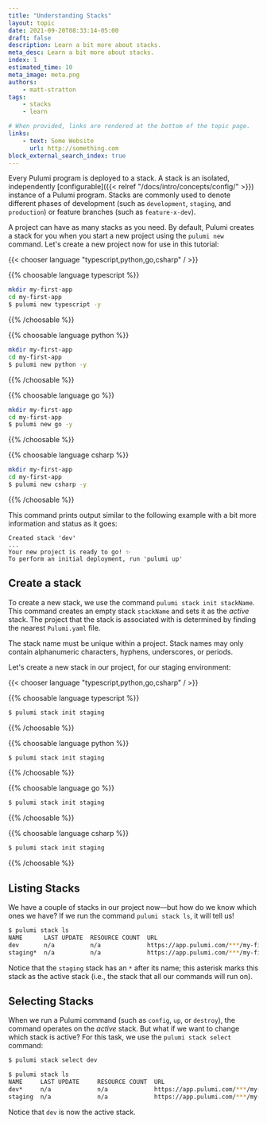 ```yaml
---
title: "Understanding Stacks"
layout: topic
date: 2021-09-20T08:33:14-05:00
draft: false
description: Learn a bit more about stacks.
meta_desc: Learn a bit more about stacks.
index: 1
estimated_time: 10
meta_image: meta.png
authors:
    - matt-stratton
tags:
    - stacks
    - learn

# When provided, links are rendered at the bottom of the topic page.
links:
    - text: Some Website
      url: http://something.com
block_external_search_index: true
---
```


Every Pulumi program is deployed to a stack. A stack is an isolated,
independently [configurable]({{< relref "/docs/intro/concepts/config/" >}})
instance of a Pulumi program. Stacks are commonly used to denote different
phases of development (such as `development`, `staging`, and `production`) or
feature branches (such as `feature-x-dev`).

A project can have as many stacks as you need. By default, Pulumi creates a
stack for you when you start a new project using the `pulumi new` command.
Let's create a new project now for use in this tutorial:

{{< chooser language "typescript,python,go,csharp" / >}}

{{% choosable language typescript %}}

```bash
mkdir my-first-app
cd my-first-app
$ pulumi new typescript -y
```

{{% /choosable %}}

{{% choosable language python %}}

```bash
mkdir my-first-app
cd my-first-app
$ pulumi new python -y
```

{{% /choosable %}}

{{% choosable language go %}}

```bash
mkdir my-first-app
cd my-first-app
$ pulumi new go -y
```

{{% /choosable %}}

{{% choosable language csharp %}}

```bash
mkdir my-first-app
cd my-first-app
$ pulumi new csharp -y
```

{{% /choosable %}}

This command prints output similar to the following example with a bit more
information and status as it goes:

```
Created stack 'dev'
...
Your new project is ready to go! ✨
To perform an initial deployment, run 'pulumi up'
```
## Create a stack

To create a new stack, we use the command `pulumi stack init stackName`. This
command creates an empty stack `stackName` and sets it as the _active_ stack.
The project that the stack is associated with is determined by finding the
nearest `Pulumi.yaml` file.

The stack name must be unique within a project. Stack names may only contain
alphanumeric characters, hyphens, underscores, or periods.

Let's create a new stack in our project, for our staging environment:

{{< chooser language "typescript,python,go,csharp" / >}}

{{% choosable language typescript %}}

```bash
$ pulumi stack init staging
```

{{% /choosable %}}

{{% choosable language python %}}

```bash
$ pulumi stack init staging
```

{{% /choosable %}}

{{% choosable language go %}}

```bash
$ pulumi stack init staging
```

{{% /choosable %}}

{{% choosable language csharp %}}

```bash
$ pulumi stack init staging
```

{{% /choosable %}}

## Listing Stacks
We have a couple of stacks in our project now&mdash;but how do we know which
ones we have? If we run the command `pulumi stack ls`, it will tell us!

```bash
$ pulumi stack ls
NAME      LAST UPDATE  RESOURCE COUNT  URL
dev       n/a          n/a             https://app.pulumi.com/***/my-first-app/dev
staging*  n/a          n/a             https://app.pulumi.com/***/my-first-app/staging
```
Notice that the `staging` stack has an `*` after its name; this asterisk marks
this stack as the active stack (i.e., the stack that all our commands will run
on).

## Selecting Stacks

When we run a Pulumi command (such as `config`, `up`, or `destroy`), the command
operates on the *active* stack. But what if we want to change which stack is
active? For this task, we use the `pulumi stack select` command:

```bash
$ pulumi stack select dev

$ pulumi stack ls
NAME     LAST UPDATE     RESOURCE COUNT  URL
dev*     n/a             n/a             https://app.pulumi.com/***/my-first-app/dev
staging  n/a             n/a             https://app.pulumi.com/***/my-first-app/staging
```

Notice that `dev` is now the active stack.
